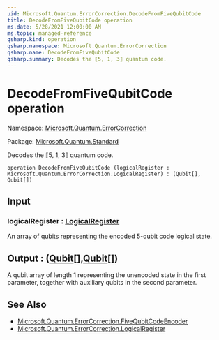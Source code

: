 ```yaml
---
uid: Microsoft.Quantum.ErrorCorrection.DecodeFromFiveQubitCode
title: DecodeFromFiveQubitCode operation
ms.date: 5/28/2021 12:00:00 AM
ms.topic: managed-reference
qsharp.kind: operation
qsharp.namespace: Microsoft.Quantum.ErrorCorrection
qsharp.name: DecodeFromFiveQubitCode
qsharp.summary: Decodes the ⟦5, 1, 3⟧ quantum code.
---
```


# DecodeFromFiveQubitCode operation

Namespace: [Microsoft.Quantum.ErrorCorrection](xref:Microsoft.Quantum.ErrorCorrection)

Package: [Microsoft.Quantum.Standard](https://nuget.org/packages/Microsoft.Quantum.Standard)


Decodes the ⟦5, 1, 3⟧ quantum code.

```qsharp
operation DecodeFromFiveQubitCode (logicalRegister : Microsoft.Quantum.ErrorCorrection.LogicalRegister) : (Qubit[], Qubit[])
```


## Input

### logicalRegister : [LogicalRegister](xref:Microsoft.Quantum.ErrorCorrection.LogicalRegister)

An array of qubits representing the encoded 5-qubit code logical state.



## Output : ([Qubit](xref:microsoft.quantum.qsharp.valueliterals#qubit-literals)[],[Qubit](xref:microsoft.quantum.qsharp.valueliterals#qubit-literals)[])

A qubit array of length 1 representing the unencoded state in thefirst parameter, together with auxiliary qubits in the second parameter.

## See Also

- [Microsoft.Quantum.ErrorCorrection.FiveQubitCodeEncoder](xref:Microsoft.Quantum.ErrorCorrection.FiveQubitCodeEncoder)
- [Microsoft.Quantum.ErrorCorrection.LogicalRegister](xref:Microsoft.Quantum.ErrorCorrection.LogicalRegister)